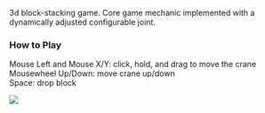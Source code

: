 3d block-stacking game. Core game mechanic implemented with a dynamically adjusted configurable joint.

### How to Play
Mouse Left and Mouse X/Y: click, hold, and drag to move the crane  
Mousewheel Up/Down: move crane up/down  
Space: drop block  

![](img/play_test.gif)
